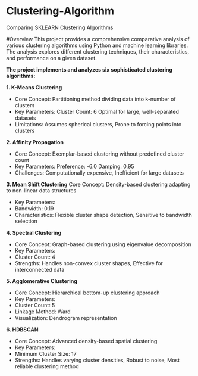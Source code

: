 # Clustering-Algorithm
Comparing SKLEARN Clustering Algorithms

#Overview
This project provides a comprehensive comparative analysis of various clustering algorithms using Python and machine learning libraries. The analysis explores different clustering techniques, their characteristics, and performance on a given dataset.

**The project implements and analyzes six sophisticated clustering algorithms:**

**1. K-Means Clustering**
- Core Concept: Partitioning method dividing data into k-number of clusters
- Key Parameters:
    Cluster Count: 6
    Optimal for large, well-separated datasets
- Limitations:
    Assumes spherical clusters,
    Prone to forcing points into clusters

**2. Affinity Propagation**
- Core Concept: Exemplar-based clustering without predefined cluster count
- Key Parameters:
    Preference: -6.0
    Damping: 0.95
- Challenges:
    Computationally expensive,
    Inefficient for large datasets

**3. Mean Shift Clustering**
Core Concept: Density-based clustering adapting to non-linear data structures
- Key Parameters:
- Bandwidth: 0.19
- Characteristics:
      Flexible cluster shape detection,
      Sensitive to bandwidth selection

**4. Spectral Clustering**
- Core Concept: Graph-based clustering using eigenvalue decomposition
- Key Parameters:
- Cluster Count: 4
- Strengths:
    Handles non-convex cluster shapes,
    Effective for interconnected data

**5. Agglomerative Clustering**
- Core Concept: Hierarchical bottom-up clustering approach
- Key Parameters:
- Cluster Count: 5
- Linkage Method: Ward
- Visualization: Dendrogram representation

**6. HDBSCAN**
- Core Concept: Advanced density-based spatial clustering
- Key Parameters:
- Minimum Cluster Size: 17
- Strengths:
    Handles varying cluster densities,
    Robust to noise,
    Most reliable clustering method
